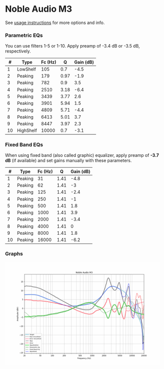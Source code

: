 # Noble Audio M3
See [usage instructions](https://github.com/jaakkopasanen/AutoEq#usage) for more options and info.

### Parametric EQs
You can use filters 1-5 or 1-10. Apply preamp of -3.4 dB or -3.5 dB, respectively.

|   # | Type      |   Fc (Hz) |    Q |   Gain (dB) |
|-----|-----------|-----------|------|-------------|
|   1 | LowShelf  |       105 | 0.7  |        -4.5 |
|   2 | Peaking   |       179 | 0.97 |        -1.9 |
|   3 | Peaking   |       782 | 0.9  |         3.5 |
|   4 | Peaking   |      2510 | 3.18 |        -6.4 |
|   5 | Peaking   |      3439 | 3.77 |         2.6 |
|   6 | Peaking   |      3901 | 5.94 |         1.5 |
|   7 | Peaking   |      4809 | 5.71 |        -4.4 |
|   8 | Peaking   |      6413 | 5.01 |         3.7 |
|   9 | Peaking   |      8447 | 3.97 |         2.3 |
|  10 | HighShelf |     10000 | 0.7  |        -3.1 |

### Fixed Band EQs
When using fixed band (also called graphic) equalizer, apply preamp of **-3.7 dB** (if available) and set gains manually with these parameters.

|   # | Type    |   Fc (Hz) |    Q |   Gain (dB) |
|-----|---------|-----------|------|-------------|
|   1 | Peaking |        31 | 1.41 |        -4.8 |
|   2 | Peaking |        62 | 1.41 |        -3   |
|   3 | Peaking |       125 | 1.41 |        -2.4 |
|   4 | Peaking |       250 | 1.41 |        -1   |
|   5 | Peaking |       500 | 1.41 |         1.8 |
|   6 | Peaking |      1000 | 1.41 |         3.9 |
|   7 | Peaking |      2000 | 1.41 |        -3.4 |
|   8 | Peaking |      4000 | 1.41 |         0   |
|   9 | Peaking |      8000 | 1.41 |         1.8 |
|  10 | Peaking |     16000 | 1.41 |        -6.2 |

### Graphs
![](./Noble%20Audio%20M3.png)
